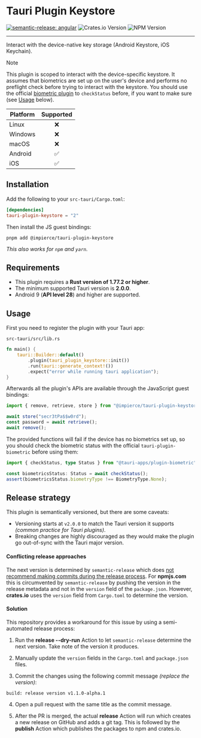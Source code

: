# Tauri Plugin Keystore

[![semantic-release: angular](https://img.shields.io/badge/semantic--release-angular-e10079?logo=semantic-release)](https://github.com/semantic-release/semantic-release)
![Crates.io Version](https://img.shields.io/crates/v/tauri-plugin-keystore)
![NPM Version](https://img.shields.io/npm/v/%40impierce%2Ftauri-plugin-keystore)

---

Interact with the device-native key storage (Android Keystore, iOS Keychain).

> [!NOTE]  
> This plugin is scoped to interact with the device-specific keystore. It assumes that biometrics are set up on the user's device and performs no preflight check before trying to interact with the keystore. You should use the official [biometric plugin](https://github.com/tauri-apps/plugins-workspace/tree/v2/plugins/biometric) to `checkStatus` before, if you want to make sure (see [Usage](#usage) below).

| Platform | Supported |
| -------- | :-------: |
| Linux    |    ❌     |
| Windows  |    ❌     |
| macOS    |    ❌     |
| Android  |    ✅     |
| iOS      |    ✅     |

## Installation

Add the following to your `src-tauri/Cargo.toml`:

```toml
[dependencies]
tauri-plugin-keystore = "2"
```

Then install the JS guest bindings:

```shell
pnpm add @impierce/tauri-plugin-keystore
```

_This also works for `npm` and `yarn`._

## Requirements

- This plugin requires a **Rust version of 1.77.2 or higher**.
- The minimum supported Tauri version is **2.0.0**.
- Android 9 (**API level 28**) and higher are supported.

## Usage

First you need to register the plugin with your Tauri app:

`src-tauri/src/lib.rs`

```rust
fn main() {
    tauri::Builder::default()
        .plugin(tauri_plugin_keystore::init())
        .run(tauri::generate_context!())
        .expect("error while running tauri application");
}
```

Afterwards all the plugin's APIs are available through the JavaScript guest bindings:

```typescript
import { remove, retrieve, store } from "@impierce/tauri-plugin-keystore";

await store("secr3tPa$$w0rd");
const password = await retrieve();
await remove();
```

The provided functions will fail if the device has no biometrics set up, so you should check the biometric status with the official `tauri-plugin-biometric` before using them:

```typescript
import { checkStatus, type Status } from "@tauri-apps/plugin-biometric";

const biometricsStatus: Status = await checkStatus();
assert(biometricsStatus.biometryType !== BiometryType.None);
```

## Release strategy

This plugin is semantically versioned, but there are some caveats:

- Versioning starts at `v2.0.0` to match the Tauri version it supports _(common practice for Tauri plugins)_.
- Breaking changes are highly discouraged as they would make the plugin go out-of-sync with the Tauri major version.

#### Conflicting release approaches

The next version is determined by `semantic-release` which does [not recommend making commits during the release process](https://semantic-release.gitbook.io/semantic-release/support/faq#making-commits-during-the-release-process-adds-significant-complexity).
For **npmjs.com** this is circumvented by `semantic-release` by pushing the version in the release metadata and not in the `version` field of the `package.json`.
However, **crates.io** uses the `version` field from `Cargo.toml` to determine the version.

#### Solution

This repository provides a workaround for this issue by using a semi-automated release process:

1. Run the **release --dry-run** Action to let `semantic-release` determine the next version. Take note of the version it produces.

2. Manually update the `version` fields in the `Cargo.toml` and `package.json` files.

3. Commit the changes using the following commit message _(replace the version)_:

```
build: release version v1.1.0-alpha.1
```

4. Open a pull request with the same title as the commit message.

5. After the PR is merged, the actual **release** Action will run which creates a new release on GitHub and adds a git tag. This is followed by the **publish** Action which publishes the packages to npm and crates.io.
